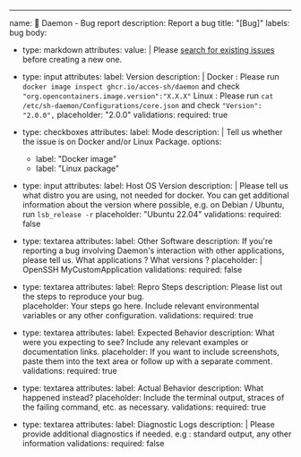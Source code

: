 ---
name: 🐞 Daemon - Bug report
description: Report a bug
title: "[Bug]"
labels: bug
body:
- type: markdown
  attributes:
  value: |
  Please [search for existing issues](https://github.com/Acces-sh/daemon/issues) before creating a new one.

- type: input
  attributes:
  label: Version
  description: |
  Docker : Please run `docker image inspect ghcr.io/acces-sh/daemon` and check `"org.opencontainers.image.version":"X.X.X"`
  Linux : Please run `cat /etc/sh-daemon/Configurations/core.json` and check `"Version": "2.0.0",`
  placeholder: "2.0.0"
  validations:
  required: true

- type: checkboxes
  attributes:
  label: Mode
  description: |
  Tell us whether the issue is on Docker and/or Linux Package.
  options:
  - label: "Docker image"
  - label: "Linux package"

- type: input
  attributes:
  label: Host OS Version
  description: |
  Please tell us what distro you are using, not needed for docker.
  You can get additional information about the version where possible, e.g. on Debian / Ubuntu, run `lsb_release -r`
  placeholder: "Ubuntu 22.04"
  validations:
  required: false

- type: textarea
  attributes:
  label: Other Software
  description: If you're reporting a bug involving Daemon's interaction with other applications, please tell us. What applications ? What versions ?
  placeholder: |
  OpenSSH
  MyCustomApplication
  validations:
  required: false

- type: textarea
  attributes:
  label: Repro Steps
  description: Please list out the steps to reproduce your bug.  
  placeholder: Your steps go here. Include relevant environmental variables or any other configuration.
  validations:
  required: true

- type: textarea
  attributes:
  label: Expected Behavior
  description: What were you expecting to see? Include any relevant examples or documentation links.
  placeholder: If you want to include screenshots, paste them into the text area or follow up with a separate comment.
  validations:
  required: true

- type: textarea
  attributes:
  label: Actual Behavior
  description: What happened instead?
  placeholder: Include the terminal output, straces of the failing command, etc. as necessary.
  validations:
  required: true

- type: textarea
  attributes:
  label: Diagnostic Logs
  description: |
  Please provide additional diagnostics if needed.
  e.g : standard output, any other information
  validations:
  required: false
